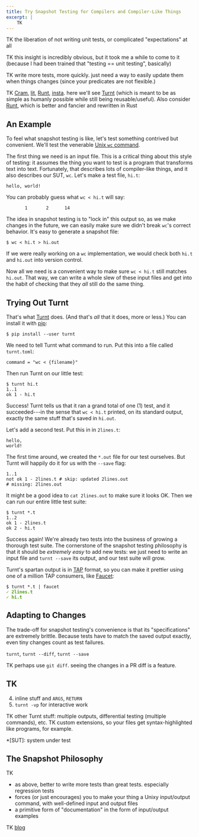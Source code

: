 ```yaml
---
title: Try Snapshot Testing for Compilers and Compiler-Like Things
excerpt: |
    TK
---
```


TK the liberation of not writing unit tests, or complicated "expectations" at all

TK this insight is incredibly obvious, but it took me a while to come to it (because I had been trained that "testing == unit testing", basically)

TK write more tests, more quickly. just need a way to easily update them when things changes (since your predicates are not flexible.)

TK [Cram][], [lit][], [Runt][], [insta][]. here we'll see [Turnt][] (which is meant to be as simple as humanly possible while still being reusable/useful). Also consider [Runt][], which is better and fancier and rewritten in Rust

[lit]: https://llvm.org/docs/CommandGuide/lit.html
[cram]: https://bitheap.org/cram/
[runt]: https://github.com/rachitnigam/runt
[turnt]: https://github.com/cucapra/turnt
[insta]: https://insta.rs

## An Example

To feel what snapshot testing is like, let's test something contrived but convenient.
We'll test the venerable [Unix `wc` command][wc].

The first thing we need is an input file.
This is a critical thing about this style of testing: it assumes the thing you want to test is a program that transforms text into text.
Fortunately, that describes lots of compiler-like things, and it also describes our SUT, `wc`.
Let's make a test file, `hi.t`:

    hello, world!

You can probably guess what `wc < hi.t` will say:

           1       2      14

The idea in snapshot testing is to "lock in" this output so, as we make changes in the future, we can easily make sure we didn't break `wc`'s correct behavior.
It's easy to generate a snapshot file:

    $ wc < hi.t > hi.out

If we were really working on a `wc` implementation, we would check both `hi.t` and `hi.out` into version control.

Now all we need is a convenient way to make sure `wc < hi.t` still matches `hi.out`.
That way, we can write a whole slew of these input files and get into the habit of checking that they *all* still do the same thing.

## Trying Out Turnt

That's what [Turnt][] does.
(And that's *all* that it does, more or less.)
You can install it with [pip][]:

    $ pip install --user turnt

We need to tell Turnt what command to run.
Put this into a file called `turnt.toml`:

    command = "wc < {filename}"

Then run Turnt on our little test:

    $ turnt hi.t
    1..1
    ok 1 - hi.t

Success!
Turnt tells us that it ran a grand total of one (1) test, and it succeeded---in the sense that `wc < hi.t` printed, on its standard output, exactly the same stuff that's saved in `hi.out`.

Let's add a second test.
Put this in in `2lines.t`:

    hello,
    world!

The first time around, we created the `*.out` file for our test ourselves.
But Turnt will happily do it for us with the `--save` flag:

    1..1
    not ok 1 - 2lines.t # skip: updated 2lines.out
    # missing: 2lines.out

It might be a good idea to `cat 2lines.out` to make sure it looks OK.
Then we can run our entire little test suite:

    $ turnt *.t
    1..2
    ok 1 - 2lines.t
    ok 2 - hi.t

Success again!
We're already two tests into the business of growing a thorough test suite.
The cornerstone of the snapshot testing philosophy is that it should be *extremely easy* to add new tests:
we just need to write an input file and `turnt --save` its output, and our test suite will grow.

Turnt's spartan output is in [TAP][] format, so you can make it prettier using one of a million TAP consumers, like [Faucet][]:

<pre><code>$ turnt *.t | faucet
<span style="font-weight: bold; color: #51a012;">✓ 2lines.t
✓ hi.t</span></code></pre>

[tap]: https://testanything.org
[faucet]: https://github.com/substack/faucet

## Adapting to Changes

The trade-off for snapshot testing's convenience is that its "specifications" are extremely brittle.
Because tests have to match the saved output exactly, even tiny changes count as test failures.

`turnt`, `turnt --diff`, `turnt --save`

TK perhaps use `git diff`. seeing the changes in a PR diff is a feature.

## TK

4. inline stuff and `ARGS`, `RETURN`
5. `turnt -vp` for interactive work

TK other Turnt stuff: multiple outputs, differential testing (multiple commands), etc.
TK custom extensions, so your files get syntax-highlighted like programs, for example.

[pip]: https://pip.pypa.io/en/stable/
[wc]: https://pubs.opengroup.org/onlinepubs/9699919799/utilities/wc.html

*[SUT]: system under test

## The Snapshot Philosophy

TK

- as above, better to write more tests than great tests. especially regression tests
- forces (or just encourages) you to make your thing a Unixy input/output command, with well-defined input and output files
- a primitive form of "documentation" in the form of input/output examples

TK [blog](https://borretti.me/article/lessons-writing-compiler#tests)
